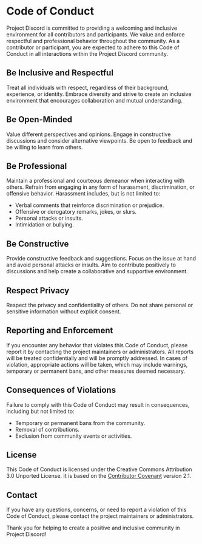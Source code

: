 # Code of Conduct

Project Discord is committed to providing a welcoming and inclusive environment for all contributors and participants. We value and enforce respectful and professional behavior throughout the community. As a contributor or participant, you are expected to adhere to this Code of Conduct in all interactions within the Project Discord community.

## Be Inclusive and Respectful

Treat all individuals with respect, regardless of their background, experience, or identity. Embrace diversity and strive to create an inclusive environment that encourages collaboration and mutual understanding.

## Be Open-Minded

Value different perspectives and opinions. Engage in constructive discussions and consider alternative viewpoints. Be open to feedback and be willing to learn from others.

## Be Professional

Maintain a professional and courteous demeanor when interacting with others. Refrain from engaging in any form of harassment, discrimination, or offensive behavior. Harassment includes, but is not limited to:

- Verbal comments that reinforce discrimination or prejudice.
- Offensive or derogatory remarks, jokes, or slurs.
- Personal attacks or insults.
- Intimidation or bullying.

## Be Constructive

Provide constructive feedback and suggestions. Focus on the issue at hand and avoid personal attacks or insults. Aim to contribute positively to discussions and help create a collaborative and supportive environment.

## Respect Privacy

Respect the privacy and confidentiality of others. Do not share personal or sensitive information without explicit consent.

## Reporting and Enforcement

If you encounter any behavior that violates this Code of Conduct, please report it by contacting the project maintainers or administrators. All reports will be treated confidentially and will be promptly addressed. In cases of violation, appropriate actions will be taken, which may include warnings, temporary or permanent bans, and other measures deemed necessary.

## Consequences of Violations

Failure to comply with this Code of Conduct may result in consequences, including but not limited to:

- Temporary or permanent bans from the community.
- Removal of contributions.
- Exclusion from community events or activities.

## License

This Code of Conduct is licensed under the Creative Commons Attribution 3.0 Unported License. It is based on the [Contributor Covenant](https://www.contributor-covenant.org/version/2/1/code_of_conduct/) version 2.1.

## Contact

If you have any questions, concerns, or need to report a violation of this Code of Conduct, please contact the project maintainers or administrators.

Thank you for helping to create a positive and inclusive community in Project Discord!
